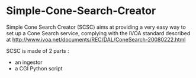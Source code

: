 Simple-Cone-Search-Creator
==========================

Simple Cone Search Creator (SCSC) aims at providing a very easy way to set up a Cone Search service, complying with the IVOA standard described at http://www.ivoa.net/documents/REC/DAL/ConeSearch-20080222.html

SCSC is made of 2 parts :

- an ingestor
- a CGI Python script
